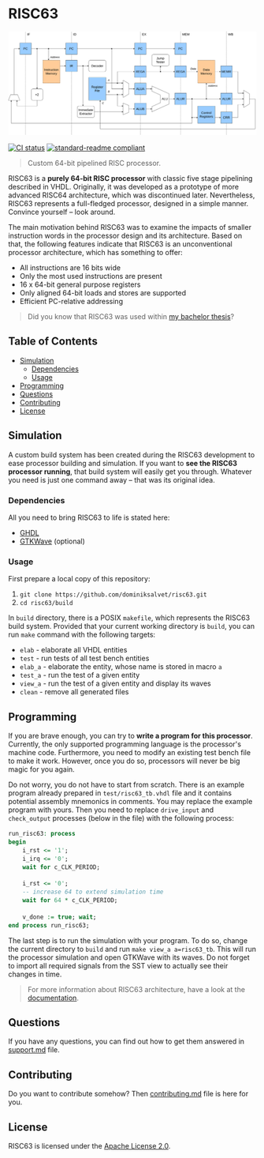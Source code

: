 # RISC63

![RISC63 pipeline](doc/img/pipeline.png)

[![CI status](https://github.com/dominiksalvet/risc63/workflows/CI/badge.svg)](https://github.com/dominiksalvet/risc63/actions)
[![standard-readme compliant](https://img.shields.io/badge/readme_style-standard-brightgreen.svg)](https://github.com/RichardLitt/standard-readme)

> Custom 64-bit pipelined RISC processor.

RISC63 is a **purely 64-bit RISC processor** with classic five stage pipelining described in VHDL. Originally, it was developed as a prototype of more advanced RISC64 architecture, which was discontinued later. Nevertheless, RISC63 represents a full-fledged processor, designed in a simple manner. Convince yourself – look around.

The main motivation behind RISC63 was to examine the impacts of smaller instruction words in the processor design and its architecture. Based on that, the following features indicate that RISC63 is an unconventional processor architecture, which has something to offer:

* All instructions are 16 bits wide
* Only the most used instructions are present
* 16 x 64-bit general purpose registers
* Only aligned 64-bit loads and stores are supported
* Efficient PC-relative addressing

> Did you know that RISC63 was used within [my bachelor thesis](https://github.com/dominiksalvet/bachelor-thesis)?

## Table of Contents

* [Simulation](#simulation)
  * [Dependencies](#dependencies)
  * [Usage](#usage)
* [Programming](#programming)
* [Questions](#questions)
* [Contributing](#contributing)
* [License](#license)

## Simulation

A custom build system has been created during the RISC63 development to ease processor building and simulation. If you want to **see the RISC63 processor running**, that build system will easily get you through. Whatever you need is just one command away – that was its original idea.

### Dependencies

All you need to bring RISC63 to life is stated here:

* [GHDL](https://github.com/ghdl/ghdl)
* [GTKWave](https://github.com/gtkwave/gtkwave) (optional)

### Usage

First prepare a local copy of this repository:

1. `git clone https://github.com/dominiksalvet/risc63.git`
2. `cd risc63/build`

In `build` directory, there is a POSIX `makefile`, which represents the RISC63 build system. Provided that your current working directory is `build`, you can run `make` command with the following targets:

* `elab` - elaborate all VHDL entities
* `test` - run tests of all test bench entities
* `elab_a` - elaborate the entity, whose name is stored in macro `a`
* `test_a` - run the test of a given entity
* `view_a` - run the test of a given entity and display its waves
* `clean` - remove all generated files

## Programming

If you are brave enough, you can try to **write a program for this processor**. Currently, the only supported programming language is the processor's machine code. Furthermore, you need to modify an existing test bench file to make it work. However, once you do so, processors will never be big magic for you again.

Do not worry, you do not have to start from scratch. There is an example program already prepared in `test/risc63_tb.vhdl` file and it contains potential assembly mnemonics in comments. You may replace the example program with yours. Then you need to replace `drive_input` and `check_output` processes (below in the file) with the following process:

```vhdl
run_risc63: process
begin
    i_rst <= '1';
    i_irq <= '0';
    wait for c_CLK_PERIOD;

    i_rst <= '0';
    -- increase 64 to extend simulation time
    wait for 64 * c_CLK_PERIOD;

    v_done := true; wait;
end process run_risc63;
```

The last step is to run the simulation with your program. To do so, change the current directory to `build` and run `make view_a a=risc63_tb`. This will run the processor simulation and open GTKWave with its waves. Do not forget to import all required signals from the SST view to actually see their changes in time.

> For more information about RISC63 architecture, have a look at the [documentation](doc).

## Questions

If you have any questions, you can find out how to get them answered in [support.md](support.md) file.

## Contributing

Do you want to contribute somehow? Then [contributing.md](contributing.md) file is here for you.

## License

RISC63 is licensed under the [Apache License 2.0](license).
